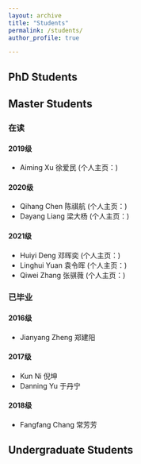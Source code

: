 ```yaml
---
layout: archive
title: "Students"
permalink: /students/
author_profile: true

---
```


PhD Students
---

Master Students
---


### 在读

#### 2019级
* Aiming Xu 徐爱民 (个人主页：)
#### 2020级
* Qihang Chen 陈祺航 (个人主页：)
* Dayang Liang 梁大杨 (个人主页：)
#### 2021级
* Huiyi Deng 邓晖奕 (个人主页：)
* Linghui Yuan 袁令晖 (个人主页：)
* Qiwei Zhang 张骐薇 (个人主页：)


### 已毕业

#### 2016级
* Jianyang Zheng 郑建阳 
#### 2017级
* Kun Ni 倪坤 
* Danning Yu 于丹宁 
#### 2018级
* Fangfang Chang 常芳芳 


Undergraduate Students
---
